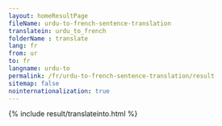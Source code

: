 ```yaml
---
layout: homeResultPage
fileName: urdu-to-french-sentence-translation
translatein: urdu_to_french
folderName : translate
lang: fr
from: ur
to: fr
langname: urdu-to
permalink: /fr/urdu-to-french-sentence-translation/result
sitemap: false
nointernationalization: true
---
```

{% include result/translateinto.html %}

<script src="/js/result/translation.js" data-foldername="{{page.folderName}}" data-lang="{{page.lang}}"></script>
